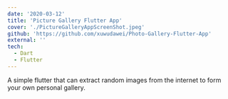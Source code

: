 ```yaml
---
date: '2020-03-12'
title: 'Picture Gallery Flutter App'
cover: './PictureGalleryAppScreenShot.jpeg'
github: 'https://github.com/xuwudawei/Photo-Gallery-Flutter-App'
external: ''
tech:
  - Dart
  - Flutter
---
```


A simple flutter that can extract random images from the internet to form your own personal gallery.
